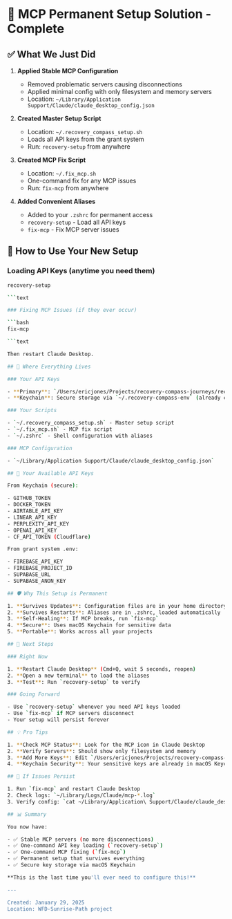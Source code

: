 # 🎯 MCP Permanent Setup Solution - Complete

## ✅ What We Just Did

1. **Applied Stable MCP Configuration**
   - Removed problematic servers causing disconnections
   - Applied minimal config with only filesystem and memory servers
   - Location: `~/Library/Application Support/Claude/claude_desktop_config.json`

2. **Created Master Setup Script**
   - Location: `~/.recovery_compass_setup.sh`
   - Loads all API keys from the grant system
   - Run: `recovery-setup` from anywhere

3. **Created MCP Fix Script**
   - Location: `~/.fix_mcp.sh`
   - One-command fix for any MCP issues
   - Run: `fix-mcp` from anywhere

4. **Added Convenient Aliases**
   - Added to your `.zshrc` for permanent access
   - `recovery-setup` - Load all API keys
   - `fix-mcp` - Fix MCP server issues

## 🚀 How to Use Your New Setup

### Loading API Keys (anytime you need them)

```bash
recovery-setup

```text

### Fixing MCP Issues (if they ever occur)

```bash
fix-mcp

```text

Then restart Claude Desktop.

## 📍 Where Everything Lives

### Your API Keys

- **Primary**: `/Users/ericjones/Projects/recovery-compass-journeys/recovery-compass-grant-system/.env`
- **Keychain**: Secure storage via `~/.recovery-compass-env` (already configured)

### Your Scripts

- `~/.recovery_compass_setup.sh` - Master setup script
- `~/.fix_mcp.sh` - MCP fix script
- `~/.zshrc` - Shell configuration with aliases

### MCP Configuration

- `~/Library/Application Support/Claude/claude_desktop_config.json`

## 🔑 Your Available API Keys

From Keychain (secure):

- GITHUB_TOKEN
- DOCKER_TOKEN
- AIRTABLE_API_KEY
- LINEAR_API_KEY
- PERPLEXITY_API_KEY
- OPENAI_API_KEY
- CF_API_TOKEN (Cloudflare)

From grant system .env:

- FIREBASE_API_KEY
- FIREBASE_PROJECT_ID
- SUPABASE_URL
- SUPABASE_ANON_KEY

## 🛡️ Why This Setup is Permanent

1. **Survives Updates**: Configuration files are in your home directory
2. **Survives Restarts**: Aliases are in .zshrc, loaded automatically
3. **Self-Healing**: If MCP breaks, run `fix-mcp`
4. **Secure**: Uses macOS Keychain for sensitive data
5. **Portable**: Works across all your projects

## 🎯 Next Steps

### Right Now

1. **Restart Claude Desktop** (Cmd+Q, wait 5 seconds, reopen)
2. **Open a new terminal** to load the aliases
3. **Test**: Run `recovery-setup` to verify

### Going Forward

- Use `recovery-setup` whenever you need API keys loaded
- Use `fix-mcp` if MCP servers disconnect
- Your setup will persist forever

## 💡 Pro Tips

1. **Check MCP Status**: Look for the MCP icon in Claude Desktop
2. **Verify Servers**: Should show only filesystem and memory
3. **Add More Keys**: Edit `/Users/ericjones/Projects/recovery-compass-journeys/recovery-compass-grant-system/.env`
4. **Keychain Security**: Your sensitive keys are already in macOS Keychain

## 🚨 If Issues Persist

1. Run `fix-mcp` and restart Claude Desktop
2. Check logs: `~/Library/Logs/Claude/mcp-*.log`
3. Verify config: `cat ~/Library/Application\ Support/Claude/claude_desktop_config.json`

## 📊 Summary

You now have:

- ✅ Stable MCP servers (no more disconnections)
- ✅ One-command API key loading (`recovery-setup`)
- ✅ One-command MCP fixing (`fix-mcp`)
- ✅ Permanent setup that survives everything
- ✅ Secure key storage via macOS Keychain

**This is the last time you'll ever need to configure this!**

---

Created: January 29, 2025
Location: WFD-Sunrise-Path project
